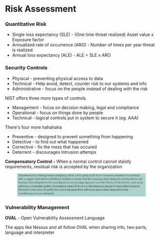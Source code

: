 # Risk Assessment

### Quantitative Risk

* Single loss expectancy (SLE) - (One time threat realized) Asset value x Exposure factor
* Annualized rate of occurrence (ARO) - Number of times per year threat is realized
* Annual loss expectancy (ALE) - ALE = SLE x ARO

### Security Controls

* Physical - preventing physical access to data
* Technical - Help avoid, detect, counter risk to our systems and info
* Administrative - focus on the people instead of dealing with the risk

NIST offers three more types of controls

* Management - focus on decision making, legal and compliance
* Operational - focus on things done by people
* Technical - logical controls put in system to secure it (eg. AAA)

There's four more hahahaha

* Preventive - designed to prevent something from happening
* Detective - to find out what happened
* Corrective - fix the mess that has occured
* Deterrent - discourages Intrusion attemps

**Compensatory Control -** When a normal control cannot staisfy requirements, residual risk is accepted by the organization&#x20;

<figure><img src="../../.gitbook/assets/image (17).png" alt=""><figcaption></figcaption></figure>

### Vulnerability Management

**OVAL** - Open Vulnerability Assessment Language

The apps like Nessus and all follow OVAL when sharing info, two parts, language and interpreter


